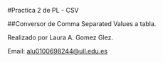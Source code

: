 #Practica 2 de PL - CSV

##Conversor de Comma Separated Values a tabla.

Realizado por Laura A. Gomez Glez.

Email: alu0100698244@ull.edu.es